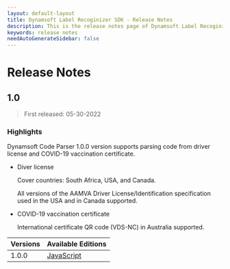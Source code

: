```yaml
---
layout: default-layout
title: Dynamsoft Label Recoginizer SDK - Release Notes
description: This is the release notes page of Dynamsoft Label Recoginizer SDK.
keywords: release notes
needAutoGenerateSidebar: false
---
```


# Release Notes

## 1.0

 > First released: 05-30-2022

### Highlights

Dynamsoft Code Parser 1.0.0 version supports parsing code from driver license and COVID-19 vaccination certificate.

* Diver license

    Cover countries: South Africa, USA, and Canada.

    All versions of the AAMVA Driver License/Identification specification used in the USA and in Canada supported.

* COVID-19 vaccination certificate

    International certificate QR code (VDS-NC) in Australia supported.


| Versions | Available Editions |
|---|---|
| 1.0.0 | [JavaScript](../programming/javascript/release-notes/js-1.md) |